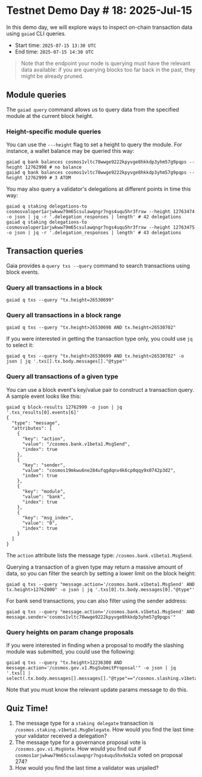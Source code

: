 # Testnet Demo Day # 18: 2025-Jul-15

In this demo day, we will explore ways to inspect on-chain transaction data using `gaiad` CLI queries.

* Start time: `2025-07-15 13:30 UTC`
* End time: `2025-07-15 14:30 UTC`

> Note that the endpoint your node is querying must have the relevant data available: if you are querying blocks too far back in the past, they might be already pruned.

## Module queries

The `gaiad query` command allows us to query data from the specified module at the current block height.

### Height-specific module queries

You can use the `---height` flag to set a height to query the module. For instance, a wallet balance may be queried this way:

```
gaiad q bank balances cosmos1vltc78wwge9222kpyvge8hkkdp3yhm57g9pqps --height 12762998 # no balance
gaiad q bank balances cosmos1vltc78wwge9222kpyvge8hkkdp3yhm57g9pqps --height 12762999 # 3 ATOM
```

You may also query a validator's delegations at different points in time this way:
```
gaiad q staking delegations-to cosmosvaloper1arjwkww79m65csulawqngr7ngs4uqu5hr3frxw --height 12763474 -o json | jq -r '.delegation_responses | length' # 42 delegations
gaiad q staking delegations-to cosmosvaloper1arjwkww79m65csulawqngr7ngs4uqu5hr3frxw --height 12763475 -o json | jq -r '.delegation_responses | length' # 43 delegations
```

## Transaction queries

Gaia provides a `query txs --query` command to search transactions using block events.

### Query all transactions in a block

```
gaiad q txs --query "tx.height=26530699"
```

### Query all transactions in a block range

```
gaiad q txs --query "tx.height>26530698 AND tx.height<26530702"
```

If you were interested in getting the transaction type only, you could use `jq` to select it:
```
gaiad q txs --query "tx.height>26530699 AND tx.height<26530702" -o json | jq '.txs[].tx.body.messages[]."@type"'
```

### Query all transactions of a given type

You can use a block event's key/value pair to construct a transaction query. A sample event looks like this:
```
gaiad q block-results 12762999 -o json | jq '.txs_results[0].events[6]'
{
  "type": "message",
  "attributes": [
    {
      "key": "action",
      "value": "/cosmos.bank.v1beta1.MsgSend",
      "index": true
    },
    {
      "key": "sender",
      "value": "cosmos19mkwu6ne284ufqgdqnv4k6cp0qqy9x0742p3d2",
      "index": true
    },
    {
      "key": "module",
      "value": "bank",
      "index": true
    },
    {
      "key": "msg_index",
      "value": "0",
      "index": true
    }
  ]
}
```
The `action` attribute lists the message type: `/cosmos.bank.v1beta1.MsgSend`.

Querying a transaction of a given type may return a massive amount of data, so you can filter the search by setting a lower limit on the block height:
```
gaiad q txs --query "message.action='/cosmos.bank.v1beta1.MsgSend' AND tx.height>12762000" -o json | jq '.txs[0].tx.body.messages[0]."@type"'
```

For bank send transactions, you can also filter using the sender address:
```
gaiad q txs --query "message.action='/cosmos.bank.v1beta1.MsgSend' AND message.sender='cosmos1vltc78wwge9222kpyvge8hkkdp3yhm57g9pqps'"
```

### Query heights on param change proposals

If you were interested in finding when a proposal to modify the slashing module was submitted, you could use the following:
```
gaiad q txs --query "tx.height>12236300 AND message.action='/cosmos.gov.v1.MsgSubmitProposal'" -o json | jq '.txs[] |  select(.tx.body.messages[].messages[]."@type"=="/cosmos.slashing.v1beta1.MsgUpdateParams").height'
```
Note that you must know the relevant update params message to do this.

## Quiz Time!

1. The message type for a `staking delegate` transaction is `/cosmos.staking.v1beta1.MsgDelegate`. How would you find the last time your validator received a delegation?
2. The message type for a governance proposal vote is `/cosmos.gov.v1.MsgVote`. How would you find out if `cosmos1arjwkww79m65csulawqngr7ngs4uqu5hx9ak2a` voted on proposal 274?
3. How would you find the last time a validator was unjailed?